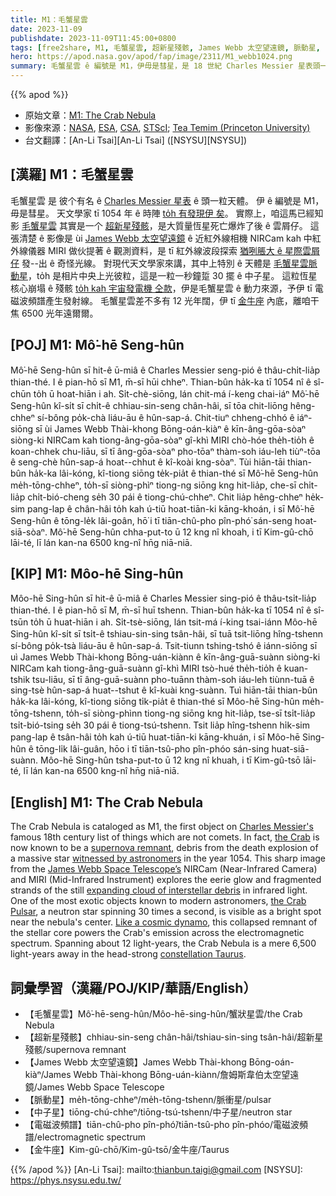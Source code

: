 ```yaml
---
title: M1：毛蟹星雲
date: 2023-11-09
publishdate: 2023-11-09T11:45:00+0800
tags: [free2share, M1, 毛蟹星雲, 超新星殘骸, James Webb 太空望遠鏡, 脈動星, 中子星, 電磁波, 金牛座]
hero: https://apod.nasa.gov/apod/fap/image/2311/M1_webb1024.png
summary: 毛蟹星雲 ê 編號是 M1，伊毋是彗星，是 18 世紀 Charles Messier 星表頭一个天體。
---
```


{{% apod %}}

- 原始文章：[M1: The Crab Nebula](https://apod.nasa.gov/apod/ap231109.html)
- 影像來源：[NASA](https://www.nasa.gov/), [ESA](https://www.esa.int/), [CSA](https://www.asc-csa.gc.ca/eng/), [STScI](https://www.stsci.edu/); [Tea Temim (Princeton University)](https://web.astro.princeton.edu/people/tea-temim)
- 台文翻譯：[An-Li Tsai][An-Li Tsai] ([NSYSU][NSYSU])

## [漢羅] M1：毛蟹星雲
毛蟹星雲 是 彼个有名 ê [Charles Messier 星表][Charles Messier's] ê 頭一粒天體。
伊 ê 編號是 M1，毋是彗星。
天文學家 tī 1054 年 ê 時陣 [to̍h 有發現伊 矣][witnessed by astronomers]。
實際上，咱這馬已經知影 [毛蟹星雲][the Crab] 其實是一个 [超新星殘骸][supernova remnant]，是大質量恆星死亡爆炸了後 ê 雲屑仔。
這張清楚 ê 影像是 ùi [James Webb 太空望遠鏡][James Webb Space Telescope’s] ê 近紅外線相機 NIRCam kah 中紅外線儀器 MIRI 做伙提著 ê 觀測資料，是 tī 紅外線波段探索 [猶咧脹大 ê 星際雲屑仔][expanding cloud of interstellar debris] 發--出 ê 奇怪光線。
對現代天文學家來講，其中上特別 ê 天體是 [毛蟹星雲脈動星][the Crab Pulsar]，to̍h 是相片中央上光彼粒，這是一粒一秒鐘踅 30 擺 ê 中子星。
這粒恆星核心崩塌 ê 殘骸 [to̍h kah 宇宙發電機 仝款][Like a cosmic dynamo]，伊是毛蟹星雲 ê 動力來源，予伊 tī 電磁波頻譜產生發射線。
毛蟹星雲差不多有 12 光年闊，伊 tī [金牛座][constellation Taurus] 內底，離咱干焦 6500 光年遠爾爾。

## [POJ] M1: Mô͘-hē Seng-hûn
Mô͘-hē Seng-hûn sī hit-ê ū-miâ ê Charles Messier seng-pió ê thâu-chi̍t-lia̍p thian-thé.
I ê pian-hō sī M1, m̄-sī hūi chheⁿ.
Thian-bûn ha̍k-ka tī 1054 nî ê sî-chūn to̍h ū hoat-hiān i ah.
Si̍t-chè-siōng, lán chit-má í-keng chai-iáⁿ Mô͘-hē Seng-hûn kî-si̍t sī chi̍t-ê chhiau-sin-seng chân-hâi, sī tōa chit-liōng hêng-chheⁿ sí-bông po̍k-chà liáu-āu ê hûn-sap-á.
Chit-tiuⁿ chheng-chhó ê iáⁿ-siōng sī ùi James Webb Thài-khong Bōng-oán-kiàⁿ ê kīn-âng-gōa-sòaⁿ siòng-ki NIRCam kah tiong-âng-gōa-sòaⁿ gî-khì MIRI chò-hóe the̍h-tio̍h ê koan-chhek chu-liāu, sī tī âng-gōa-sòaⁿ pho-tōaⁿ thàm-soh iáu-leh tiùⁿ-tōa ê seng-chè hûn-sap-á hoat--chhut ê kî-koài kng-sòaⁿ.
Tùi hiān-tāi thian-bûn ha̍k-ka lâi-kóng, kî-tiong siōng te̍k-pia̍t ê thian-thé sī Mô͘-hē Seng-hûn me̍h-tōng-chheⁿ, to̍h-sī siòng-phìⁿ tiong-ng siōng kng hit-lia̍p, che-sī chi̍t-lia̍p chi̍t-bió-cheng se̍h 30 pái ê tiong-chú-chheⁿ.
Chit lia̍p hêng-chheⁿ he̍k-sim pang-lap ê chân-hâi to̍h kah ú-tiū hoat-tiān-ki kāng-khoán, i sī Mô͘-hē Seng-hûn ê tōng-le̍k lâi-goân, hō͘ i tī tiān-chû-pho pîn-phó͘ sán-seng hoat-siā-sòaⁿ.
Mô͘-hē Seng-hûn chha-put-to ū 12 kng nî khoah, i tī Kim-gû-chō lāi-té, lī lán kan-na 6500 kng-nî hn̄g niā-niā.

## [KIP] M1: Môo-hē Sing-hûn
Môo-hē Sing-hûn sī hit-ê ū-miâ ê Charles Messier sing-pió ê thâu-tsi̍t-lia̍p thian-thé.
I ê pian-hō sī M, m̄-sī huī tshenn.
Thian-bûn ha̍k-ka tī 1054 nî ê sî-tsūn to̍h ū huat-hiān i ah.
Si̍t-tsè-siōng, lán tsit-má í-king tsai-iánn Môo-hē Sing-hûn kî-si̍t sī tsi̍t-ê tshiau-sin-sing tsân-hâi, sī tuā tsit-liōng hîng-tshenn sí-bông po̍k-tsà liáu-āu ê hûn-sap-á.
Tsit-tiunn tshing-tshó ê iánn-siōng sī uì James Webb Thài-khong Bōng-uán-kiànn ê kīn-âng-guā-suànn siòng-ki NIRCam kah tiong-âng-guā-suànn gî-khì MIRI tsò-hué the̍h-tio̍h ê kuan-tshik tsu-liāu, sī tī âng-guā-suànn pho-tuānn thàm-soh iáu-leh tiùnn-tuā ê sing-tsè hûn-sap-á huat--tshut ê kî-kuài kng-suànn.
Tuì hiān-tāi thian-bûn ha̍k-ka lâi-kóng, kî-tiong siōng ti̍k-pia̍t ê thian-thé sī Môo-hē Sing-hûn me̍h-tōng-tshenn, to̍h-sī siòng-phìnn tiong-ng siōng kng hit-lia̍p, tse-sī tsi̍t-lia̍p tsi̍t-bió-tsing se̍h 30 pái ê tiong-tsú-tshenn.
Tsit lia̍p hîng-tshenn hi̍k-sim pang-lap ê tsân-hâi to̍h kah ú-tiū huat-tiān-ki kāng-khuán, i sī Môo-hē Sing-hûn ê tōng-li̍k lâi-guân, hōo i tī tiān-tsû-pho pîn-phóo sán-sing huat-siā-suànn.
Môo-hē Sing-hûn tsha-put-to ū 12 kng nî khuah, i tī Kim-gû-tsō lāi-té, lī lán kan-na 6500 kng-nî hn̄g niā-niā.

## [English] M1: The Crab Nebula
The Crab Nebula is cataloged as M1, the first object on [Charles Messier's][Charles Messier's] famous 18th century list of things which are not comets.
In fact, [the Crab][the Crab] is now known to be a [supernova remnant][supernova remnant], debris from the death explosion of a massive star [witnessed by astronomers][witnessed by astronomers] in the year 1054.
This sharp image from the [James Webb Space Telescope’s][James Webb Space Telescope’s] NIRCam (Near-Infrared Camera) and MIRI (Mid-Infrared Instrument) explores the eerie glow and fragmented strands of the still [expanding cloud of interstellar debris][expanding cloud of interstellar debris] in infrared light.
One of the most exotic objects known to modern astronomers, [the Crab Pulsar][the Crab Pulsar], a neutron star spinning 30 times a second, is visible as a bright spot near the nebula's center.
[Like a cosmic dynamo][Like a cosmic dynamo], this collapsed remnant of the stellar core powers the Crab's emission across the electromagnetic spectrum.
Spanning about 12 light-years, the Crab Nebula is a mere 6,500 light-years away in the head-strong [constellation Taurus][constellation Taurus].

## 詞彙學習（漢羅/POJ/KIP/華語/English）
- 【毛蟹星雲】Mô͘-hē-seng-hûn/Môo-hē-sing-hûn/蟹狀星雲/the Crab Nebula
- 【超新星殘骸】chhiau-sin-seng chân-hâi/tshiau-sin-sing tsân-hâi/超新星殘骸/supernova remnant
- 【James Webb 太空望遠鏡】James Webb Thài-khong Bōng-oán-kiàⁿ/James Webb Thài-khong Bōng-uán-kiànn/詹姆斯韋伯太空望遠鏡/James Webb Space Telescope
- 【脈動星】me̍h-tōng-chheⁿ/me̍h-tōng-tshenn/脈衝星/pulsar
- 【中子星】tiōng-chú-chheⁿ/tiōng-tsú-tshenn/中子星/neutron star
- 【電磁波頻譜】tiān-chû-pho pîn-phó͘/tiān-tsû-pho pîn-phóo/電磁波頻譜/electromagnetic spectrum
- 【金牛座】Kim-gû-chō/Kim-gû-tsō/金牛座/Taurus

{{% /apod %}}
[An-Li Tsai]: mailto:thianbun.taigi@gmail.com
[NSYSU]: https://phys.nsysu.edu.tw/

[copyright]: https://apod.nasa.gov/apod/fap/lib/about_apod.html#srapply
[License]: https://creativecommons.org/licenses/by/2.0/

[Charles Messier's]:https://www.nasa.gov/content/explore-the-night-sky-hubble-s-messier-catalog-bio
[the Crab]:http://messier.seds.org/more/m001_rosse.html
[supernova remnant]:https://chandra.harvard.edu/xray_sources/supernovas.html
[witnessed by astronomers]:http://messier.seds.org/more/m001_sn.html
[James Webb Space Telescope’s]:https://webbtelescope.org/contents/media/images/2023/137/01HBBMDH12APPEGB8DXVVEP8XA?news=true
[expanding cloud of interstellar debris]:https://webbtelescope.org/contents/media/videos/2023/137/01HDS5S3XBRCK1KNRH67WW2HPW
[the Crab Pulsar]:https://arxiv.org/abs/2306.01617
[Like a cosmic dynamo]:https://apod.nasa.gov/apod/ap180317.html
[constellation Taurus]:https://apod.nasa.gov/apod/ap211022.html

